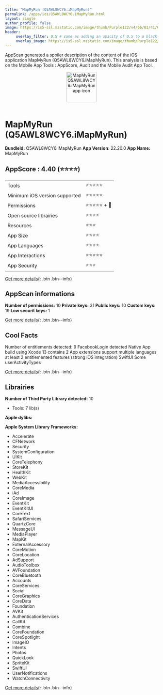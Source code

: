 ```yaml
---
title: "MapMyRun (Q5AWL8WCY6.iMapMyRun)"
permalink: /apps/ios/Q5AWL8WCY6.iMapMyRun.html
layout: single
author_profile: false
image: https://is5-ssl.mzstatic.com/image/thumb/Purple122/v4/66/01/41/660141db-c6fc-a960-5a1a-8d0449250880/AppIcon-1x_U007emarketing-0-4-0-85-220.png/512x512bb.jpg
header: 
     overlay_filter: 0.5 # same as adding an opacity of 0.5 to a black background
     overlay_image: https://is5-ssl.mzstatic.com/image/thumb/Purple122/v4/66/01/41/660141db-c6fc-a960-5a1a-8d0449250880/AppIcon-1x_U007emarketing-0-4-0-85-220.png/512x512bb.jpg
---
```

AppScan generated a spoiler description of the content of the iOS application MapMyRun (Q5AWL8WCY6.iMapMyRun). This analysis is based on the Mobile App Tools : AppScore, Audit and the Mobile Audit App Tool.

  
  
<div style="text-align: center;"><img src="https://is5-ssl.mzstatic.com/image/thumb/Purple122/v4/66/01/41/660141db-c6fc-a960-5a1a-8d0449250880/AppIcon-1x_U007emarketing-0-4-0-85-220.png/512x512bb.jpg" width="100" height="100" alt="MapMyRun Q5AWL8WCY6.iMapMyRun app icon"></div></br>
  
# MapMyRun (Q5AWL8WCY6.iMapMyRun)

**BundleId:** Q5AWL8WCY6.iMapMyRun
**App Version:** 22.20.0
**App Name:** MapMyRun


## AppScore : 4.40 (⭐️⭐️⭐️⭐️) 

<table>
<tr><td> Tools </td><td> ⭐️⭐️⭐️⭐️⭐️ </td></tr>
<tr><td> Minimum iOS version supported </td><td> ⭐️⭐️⭐️⭐️⭐️ </td></tr>
<tr><td> Permissions </td><td> ⭐️⭐️⭐️⭐️⭐️ + 🌟 </td></tr>
<tr><td> Open source librairies </td><td> ⭐️⭐️⭐️⭐️ </td></tr>
<tr><td> Resources </td><td> ⭐️⭐️⭐️ </td></tr>
<tr><td> App Size </td><td> ⭐️⭐️⭐️⭐️ </td></tr>
<tr><td> App Languages </td><td> ⭐️⭐️⭐️⭐️ </td></tr>
<tr><td> App Interactions </td><td> ⭐️⭐️⭐️⭐️⭐️ </td></tr>
<tr><td> App Security </td><td> ⭐️⭐️⭐️ </td></tr>
</table>

[Get more details](/pricing.html){: .btn .btn--info}  
  
## AppScan informations 

**Number of permissions:** 10
**Private keys:** 31
**Public keys:** 10
**Custom keys:** 19
**Low securit keys:** 1
  
[Get more details](/pricing.html){: .btn .btn--info}

## Cool Facts

Number of entitlements detected: 9
FacebookLogin detected
Native App
build using Xcode 13
contains 2 App extensions
support multiple languages
at least 2 entitlemented features (strong iOS integration)
SwiftUI
Some userActivityTypes
  
[Get more details](/pricing.html){: .btn .btn--info}

## Librairies 
**Number of Third Party Library detected:** 10
- Tools: 7 lib(s)

**Apple dylibs:**


**Apple System Library Frameworks:**
- Accelerate
- CFNetwork
- Security
- SystemConfiguration
- UIKit
- CoreTelephony
- StoreKit
- HealthKit
- WebKit
- MediaAccessibility
- CoreMedia
- iAd
- CoreImage
- EventKit
- EventKitUI
- CoreText
- SafariServices
- QuartzCore
- MessageUI
- MediaPlayer
- MapKit
- ExternalAccessory
- CoreMotion
- CoreLocation
- AdSupport
- AudioToolbox
- AVFoundation
- CoreBluetooth
- Accounts
- CoreServices
- Social
- CoreGraphics
- CoreData
- Foundation
- AVKit
- AuthenticationServices
- CallKit
- Combine
- CoreFoundation
- CoreSpotlight
- ImageIO
- Intents
- Photos
- QuickLook
- SpriteKit
- SwiftUI
- UserNotifications
- WatchConnectivity


  
[Get more details](/pricing.html){: .btn .btn--info}

